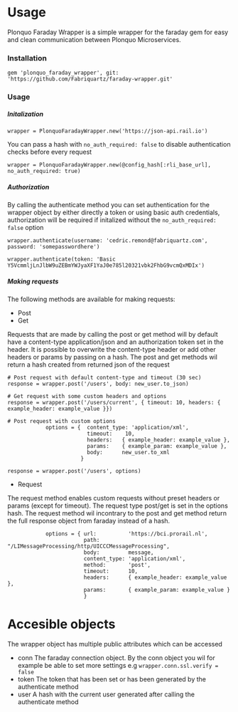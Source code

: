 # Usage

Plonquo Faraday Wrapper is a simple wrapper for the faraday gem for easy and clean communication between Plonquo Microservices.
### Installation
```
gem 'plonquo_faraday_wrapper', git: 'https://github.com/Fabriquartz/faraday-wrapper.git'
```
### Usage
##### Initalization

```
wrapper = PlonquoFaradayWrapper.new('https://json-api.rail.io')
```

You can pass a hash with ```no_auth_required: false``` to disable authentication checks before every request
```
wrapper = PlonquoFaradayWrapper.new(@config_hash[:rli_base_url], no_auth_required: true)
```
##### Authorization
By calling the authenticate method you can set authentication for the wrapper object by either directly a token or using basic auth credentials, authorization will be required if initalized without the ```no_auth_required: false``` option
```
wrapper.authenticate(username: 'cedric.remond@fabriquartz.com', password: 'somepasswordhere')
```
```
wrapper.authenticate(token: 'Basic Y5VcmmljLnJlbW9uZEBmYWJyaXF1YaJ0e785l20321vbk2FhbG9vcmQxMDIx')
```
##### Making requests
The following methods are available for making requests:
- Post
- Get

Requests that are made by calling the post or get method will by default have a content-type application/json and an authorization token set in the header. It is possible to overwrite the content-type header or add other headers or params by passing on a hash. The post and get methods wil return a hash created from returned json of the request
```
# Post request with default content-type and timeout (30 sec)
response = wrapper.post('/users', body: new_user.to_json)

# Get request with some custom headers and options
response = wrapper.post('/users/current', { timeout: 10, headers: { example_header: example_value }})

# Post request with custom options
            options = {  content_type: 'application/xml',
                         timeout:    10,
                         headers:   { example_header: example_value },
                         params:    { example_param: example_value },
                         body:      new_user.to_xml
                       }
                        
response = wrapper.post('/users', options)
```

- Request

The request method enables custom requests without preset headers or params (except for timeout).
The request type post/get is set in the options hash. The request method wil incontrary to the post and get method return the full response object from faraday instead of a hash.
```
            options = { url:          'https://bci.prorail.nl',
                        path:         "/LIMessageProcessing/http/UICCCMessageProcessing",
                        body:         message,
                        content_type: 'application/xml',
                        method:       'post',
                        timeout:      10,
                        headers:      { example_header: example_value },
                        params:       { example_param: example_value }
                        }
```

# Accesible objects

The wrapper object has multiple public attributes which can be accessed 
  - conn
    The faraday connection object. By the conn object you wil for example be able to set more settings e.g ```wrapper.conn.ssl.verify = false```
  - token
    The token that has been set or has been generated by the authenticate method
  - user
    A hash with the current user generated after calling the authenticate method

